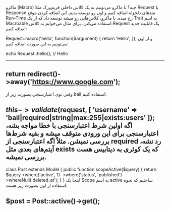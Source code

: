 ماکرو (Macro) چیه؟
با ماکرو می‌تونیم به یک کلاس داخلی فریم‌ورک مثلا Request یا Response متدهای دلخواه اضافه کنیم و اون رو توسعه بدیم. این اضافه کردن موقع Run-Time رخ میده. با ماکرو، کلاس‌هایی رو میشه توسعه داد که از یک Trait به اسم Macroable استفاده می‌کنن. برای مثال می‌خوایم به کلاس Request یک قابلیت جدید اضافه کنیم:

Request::macro('hello', function($argument) {
    return 'Hello';
});
و از اون می‌تونیم به این صورت اضافه کنیم:

echo Request::hello(); // Hello

----------------
return redirect()->away('https://www.google.com');
----------------
وقتی توی اعتبارسنجی بصورت زیر از bail استفاده کنیم:

$this->validate($request, [
    'username' => 'bail|required|string|max:255|exists:users'
]);
اگه اولین شرط اعتبارسنجی با خطا مواجه بشه، اعتبارسنجی برای این ورودی متوقف میشه و بقیه شرط‌ها بررسی نمیشن. مثلاً اگه اعتبارسنجی از required رد نشه، آیتم‌های بعدی مثل exists که یک کوئری به دیتابیس هست بررسی نمیشه.
-----------------
class Post extends Model
{
    public function scopeActive($query)
    {
        return $query->where('active', 1)
                     ->where('status', 'published')
                     ->whereNull('deleted_at');
    }
}
اینجا یک Scope به اسم active ساختیم که نحوه استفاده از اون بصورت زیر هست:

$post = Post::active()->get();
---------------------
